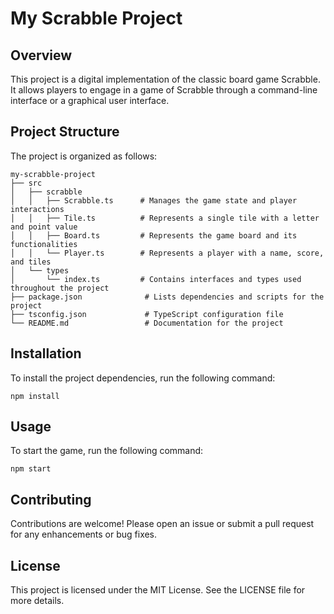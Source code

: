 # My Scrabble Project

## Overview
This project is a digital implementation of the classic board game Scrabble. It allows players to engage in a game of Scrabble through a command-line interface or a graphical user interface.

## Project Structure
The project is organized as follows:

```
my-scrabble-project
├── src
│   ├── scrabble
│   │   ├── Scrabble.ts      # Manages the game state and player interactions
│   │   ├── Tile.ts          # Represents a single tile with a letter and point value
│   │   ├── Board.ts         # Represents the game board and its functionalities
│   │   └── Player.ts        # Represents a player with a name, score, and tiles
│   └── types
│       └── index.ts         # Contains interfaces and types used throughout the project
├── package.json              # Lists dependencies and scripts for the project
├── tsconfig.json             # TypeScript configuration file
└── README.md                 # Documentation for the project
```

## Installation
To install the project dependencies, run the following command:

```
npm install
```

## Usage
To start the game, run the following command:

```
npm start
```

## Contributing
Contributions are welcome! Please open an issue or submit a pull request for any enhancements or bug fixes.

## License
This project is licensed under the MIT License. See the LICENSE file for more details.